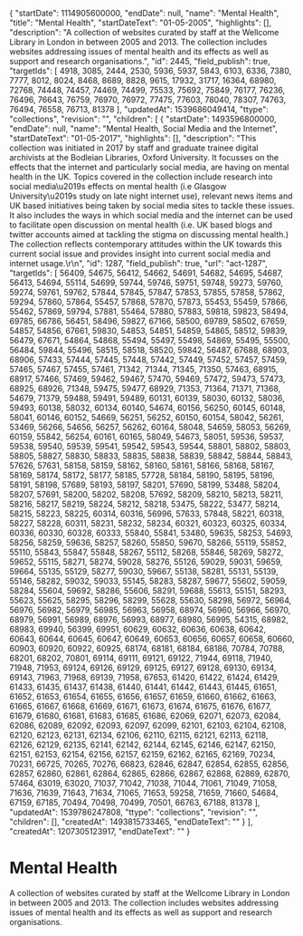 {
  "startDate": 1114905600000, 
  "endDate": null, 
  "name": "Mental Health", 
  "title": "Mental Health", 
  "startDateText": "01-05-2005", 
  "highlights": [], 
  "description": "A collection of websites curated by staff at the Wellcome Library in London in between 2005 and 2013. The collection includes websites addressing issues of mental health and its effects as well as support and research organisations.", 
  "id": 2445, 
  "field_publish": true, 
  "targetIds": [
    4918, 
    3085, 
    2444, 
    2530, 
    5936, 
    5937, 
    5843, 
    6103, 
    6336, 
    7380, 
    7777, 
    8012, 
    8024, 
    8468, 
    8689, 
    8828, 
    9615, 
    17932, 
    31717, 
    16364, 
    68980, 
    72768, 
    74448, 
    74457, 
    74469, 
    74499, 
    75533, 
    75692, 
    75849, 
    76177, 
    76236, 
    76496, 
    76643, 
    76759, 
    76970, 
    76972, 
    77475, 
    77603, 
    78040, 
    78307, 
    74763, 
    76494, 
    76558, 
    76713, 
    81378
  ], 
  "updatedAt": 1539686049414, 
  "ttype": "collections", 
  "revision": "", 
  "children": [
    {
      "startDate": 1493596800000, 
      "endDate": null, 
      "name": "Mental Health, Social Media and the Internet", 
      "startDateText": "01-05-2017", 
      "highlights": [], 
      "description": "This collection was initiated in 2017 by staff and graduate trainee digital archivists at the Bodleian Libraries, Oxford University. It focusses on the effects that the internet and particularly social media, are having on mental health in the UK. Topics covered in the collection include research into social media\u2019s effects on mental health (i.e Glasgow University\u2019s study on late night internet use), relevant news items and UK based initiatives being taken by social media sites to tackle these issues. It also includes the ways in which social media and the internet can be used to facilitate open discussion on mental health (i.e. UK based blogs and twitter accounts aimed at tackling the stigma on discussing mental health.) The collection reflects contemporary attitudes within the UK towards this current social issue and provides insight into current social media and internet usage.\r\n", 
      "id": 1287, 
      "field_publish": true, 
      "url": "act-1287", 
      "targetIds": [
        56409, 
        54675, 
        56412, 
        54662, 
        54691, 
        54682, 
        54695, 
        54687, 
        56413, 
        54694, 
        55114, 
        54699, 
        59744, 
        59746, 
        59751, 
        59748, 
        59273, 
        59760, 
        59274, 
        59761, 
        59762, 
        57844, 
        57845, 
        57847, 
        57853, 
        57855, 
        57858, 
        57862, 
        59294, 
        57860, 
        57864, 
        55457, 
        57868, 
        57870, 
        57873, 
        55453, 
        55459, 
        57866, 
        55462, 
        57869, 
        59794, 
        57881, 
        55464, 
        57880, 
        57883, 
        59818, 
        59823, 
        58494, 
        69785, 
        66786, 
        56451, 
        58496, 
        59827, 
        67166, 
        58500, 
        69789, 
        58502, 
        67659, 
        54857, 
        54856, 
        67661, 
        59830, 
        54853, 
        54851, 
        54859, 
        54865, 
        58512, 
        59839, 
        56479, 
        67671, 
        54864, 
        54868, 
        55494, 
        55497, 
        55498, 
        54869, 
        55495, 
        55500, 
        56484, 
        59844, 
        55496, 
        58515, 
        58518, 
        58520, 
        59842, 
        56487, 
        67688, 
        68903, 
        68906, 
        57433, 
        57444, 
        57445, 
        57448, 
        57442, 
        57449, 
        57452, 
        57457, 
        57459, 
        57465, 
        57467, 
        57455, 
        57461, 
        71342, 
        71344, 
        71345, 
        71350, 
        57463, 
        68915, 
        68917, 
        57466, 
        57469, 
        59462, 
        59467, 
        57470, 
        59469, 
        57472, 
        59473, 
        57473, 
        68925, 
        68926, 
        71348, 
        59475, 
        59477, 
        68929, 
        71353, 
        71364, 
        71371, 
        71368, 
        54679, 
        71379, 
        59488, 
        59491, 
        59489, 
        60131, 
        60139, 
        58030, 
        60132, 
        58036, 
        59493, 
        60138, 
        58032, 
        60134, 
        60140, 
        54674, 
        60156, 
        56250, 
        60145, 
        60148, 
        58041, 
        60146, 
        60152, 
        54669, 
        56251, 
        56252, 
        60150, 
        60154, 
        58042, 
        56261, 
        53469, 
        56266, 
        54656, 
        56257, 
        56262, 
        60164, 
        58048, 
        54659, 
        58053, 
        56269, 
        60159, 
        55842, 
        56254, 
        60161, 
        60165, 
        58049, 
        54673, 
        58051, 
        59536, 
        59537, 
        59538, 
        59540, 
        59539, 
        59541, 
        59542, 
        59543, 
        59544, 
        58801, 
        58802, 
        58803, 
        58805, 
        58827, 
        58830, 
        58833, 
        58835, 
        58838, 
        58839, 
        58842, 
        58844, 
        58843, 
        57626, 
        57631, 
        58158, 
        58159, 
        58162, 
        58160, 
        58161, 
        58166, 
        58168, 
        58167, 
        58169, 
        58174, 
        58172, 
        58177, 
        58185, 
        57728, 
        58184, 
        58190, 
        58195, 
        58196, 
        58191, 
        58198, 
        57689, 
        58193, 
        58197, 
        58201, 
        57690, 
        58199, 
        53488, 
        58204, 
        58207, 
        57691, 
        58200, 
        58202, 
        58208, 
        57692, 
        58209, 
        58210, 
        58213, 
        58211, 
        58216, 
        58217, 
        58219, 
        58224, 
        58212, 
        58218, 
        53475, 
        58222, 
        53477, 
        58214, 
        58215, 
        58223, 
        58225, 
        60314, 
        60316, 
        56996, 
        57633, 
        57848, 
        58221, 
        60318, 
        58227, 
        58228, 
        60311, 
        58231, 
        58232, 
        58234, 
        60321, 
        60323, 
        60325, 
        60334, 
        60336, 
        60330, 
        60328, 
        60333, 
        55840, 
        55841, 
        53480, 
        59635, 
        58253, 
        54693, 
        58256, 
        58259, 
        59636, 
        58257, 
        58260, 
        55850, 
        59670, 
        58266, 
        55119, 
        55852, 
        55110, 
        55843, 
        55847, 
        55848, 
        58267, 
        55112, 
        58268, 
        55846, 
        58269, 
        58272, 
        59652, 
        55115, 
        58271, 
        58274, 
        59028, 
        58276, 
        55126, 
        59029, 
        59031, 
        59659, 
        59664, 
        55135, 
        55129, 
        58277, 
        59030, 
        59667, 
        55138, 
        58281, 
        55131, 
        55139, 
        55146, 
        58282, 
        59032, 
        59033, 
        55145, 
        58283, 
        58287, 
        59677, 
        55602, 
        59059, 
        58284, 
        55604, 
        59692, 
        58286, 
        55606, 
        58291, 
        59688, 
        55613, 
        55151, 
        58293, 
        55623, 
        55625, 
        58295, 
        58296, 
        58299, 
        55628, 
        55630, 
        58298, 
        56972, 
        56964, 
        56976, 
        56982, 
        56979, 
        56985, 
        56963, 
        56958, 
        68974, 
        56960, 
        56966, 
        56970, 
        68979, 
        56991, 
        56989, 
        68976, 
        56993, 
        68977, 
        68980, 
        56995, 
        54315, 
        68982, 
        68983, 
        69940, 
        56399, 
        69951, 
        60629, 
        60632, 
        60636, 
        60638, 
        60642, 
        60643, 
        60644, 
        60645, 
        60647, 
        60649, 
        60653, 
        60656, 
        60657, 
        60658, 
        60660, 
        60903, 
        60920, 
        60922, 
        60925, 
        68174, 
        68181, 
        68184, 
        68186, 
        70784, 
        70788, 
        68201, 
        68202, 
        70801, 
        69114, 
        69111, 
        69121, 
        69122, 
        71944, 
        69118, 
        71940, 
        71948, 
        71953, 
        69124, 
        69126, 
        69129, 
        69125, 
        69127, 
        69128, 
        69130, 
        69134, 
        69143, 
        71963, 
        71968, 
        69139, 
        71958, 
        67653, 
        61420, 
        61422, 
        61424, 
        61429, 
        61433, 
        61435, 
        61437, 
        61438, 
        61440, 
        61441, 
        61442, 
        61443, 
        61445, 
        61651, 
        61652, 
        61653, 
        61654, 
        61655, 
        61656, 
        61657, 
        61659, 
        61660, 
        61662, 
        61663, 
        61665, 
        61667, 
        61668, 
        61669, 
        61671, 
        61673, 
        61674, 
        61675, 
        61676, 
        61677, 
        61679, 
        61680, 
        61681, 
        61683, 
        61685, 
        61686, 
        62069, 
        62071, 
        62073, 
        62084, 
        62086, 
        62089, 
        62092, 
        62093, 
        62097, 
        62099, 
        62101, 
        62103, 
        62104, 
        62108, 
        62120, 
        62123, 
        62131, 
        62134, 
        62106, 
        62110, 
        62115, 
        62121, 
        62113, 
        62118, 
        62126, 
        62129, 
        62135, 
        62141, 
        62142, 
        62144, 
        62145, 
        62146, 
        62147, 
        62150, 
        62151, 
        62153, 
        62154, 
        62156, 
        62157, 
        62159, 
        62162, 
        62165, 
        62169, 
        70234, 
        70231, 
        66725, 
        70265, 
        70276, 
        66823, 
        62846, 
        62847, 
        62854, 
        62855, 
        62856, 
        62857, 
        62860, 
        62861, 
        62864, 
        62865, 
        62866, 
        62867, 
        62868, 
        62869, 
        62870, 
        57464, 
        63019, 
        63020, 
        71037, 
        71042, 
        71038, 
        71044, 
        71061, 
        71049, 
        71058, 
        71636, 
        71639, 
        71643, 
        71634, 
        71065, 
        71653, 
        59258, 
        71659, 
        71660, 
        54684, 
        67159, 
        67185, 
        70494, 
        70498, 
        70499, 
        70501, 
        66763, 
        67188, 
        81378
      ], 
      "updatedAt": 1539786247808, 
      "ttype": "collections", 
      "revision": "", 
      "children": [], 
      "createdAt": 1493815733465, 
      "endDateText": ""
    }
  ], 
  "createdAt": 1207305123917, 
  "endDateText": ""
}

# Mental Health

A collection of websites curated by staff at the Wellcome Library in London in between 2005 and 2013. The collection includes websites addressing issues of mental health and its effects as well as support and research organisations.